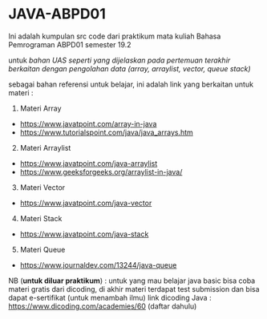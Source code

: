 # JAVA-ABPD01


Ini adalah kumpulan src code dari praktikum mata kuliah Bahasa Pemrograman ABPD01 semester 19.2

untuk <i>bahan UAS seperti yang dijelaskan pada pertemuan terakhir berkaitan dengan pengolahan data (array, arraylist, vector, queue stack)</i>

sebagai bahan referensi untuk belajar, ini adalah link yang berkaitan untuk materi :

1. Materi Array
  - https://www.javatpoint.com/array-in-java
  - https://www.tutorialspoint.com/java/java_arrays.htm

2. Materi Arraylist
  - https://www.javatpoint.com/java-arraylist
  - https://www.geeksforgeeks.org/arraylist-in-java/

3. Materi Vector
  - https://www.javatpoint.com/java-vector
  
4. Materi Stack
  - https://www.javatpoint.com/java-stack
  
5. Materi Queue
  - https://www.journaldev.com/13244/java-queue

NB (<b>untuk diluar praktikum</b>) : untuk yang mau belajar java basic bisa coba materi gratis dari dicoding, di akhir materi terdapat test submission dan bisa dapat e-sertifikat (untuk menambah ilmu)
link dicoding Java : https://www.dicoding.com/academies/60 (daftar dahulu)
